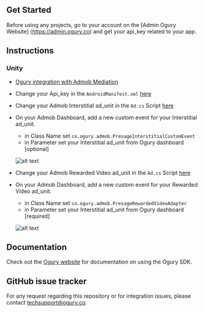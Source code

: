 ## Get Started

Before using any projects, go to your account on the [Admin Ogury Website] (https://admin.ogury.co) and get your api_key related to your app.

## Instructions

### Unity

* [Ogury integration with Admob Mediation](https://github.com/Ogury/Sample-Projects/tree/master/Unity/UnityAdmobMediation)
* Change your Api_key in the `AndroidManifest.xml` [here](https://github.com/Ogury/Sample-Projects/blob/master/Unity/UnityAdmobMediation/UnityAdmobMediation/Assets/Plugins/Android/AndroidManifest.xml#L34)
* Change your Admob Interstitial ad_unit in the `Ad.cs` Script [here](https://github.com/Ogury/Sample-Projects/blob/master/Unity/UnityAdmobMediation/UnityAdmobMediation/Assets/Ad.cs#L17)
* On your Admob Dashboard, add a new custom event for your Interstitial ad_unit.
	* in Class Name set `co.ogury.admob.PresageInterstitialCustomEvent`
	* in Parameter set your Interstitial ad_unit from Ogury dashboard [optional]

	![alt text](https://s3-eu-west-1.amazonaws.com/ogury-cdn/Loicvdb-Github/unity_admob_interstitial.png)

* Change your Admob Rewarded Video ad_unit in the `Ad.cs` Script [here](https://github.com/Ogury/Sample-Projects/blob/master/Unity/UnityAdmobMediation/UnityAdmobMediation/Assets/Ad.cs#L18)
* On your Admob Dashboard, add a new custom event for your Rewarded Video ad_unit.
	* in Class Name set `co.ogury.admob.PresageRewardedVideoAdapter`
	* in Parameter set your Interstitial ad_unit from Ogury dashboard [required]

	![alt text](https://s3-eu-west-1.amazonaws.com/ogury-cdn/Loicvdb-Github/unity_admob_rewarded_video.png)

## Documentation

Check out the [Ogury website](https://admin.ogury.co) for documentation on using the Ogury SDK.

## GitHub issue tracker

For any request regarding this repository or for integration issues, please contact techsupport@ogury.co.

